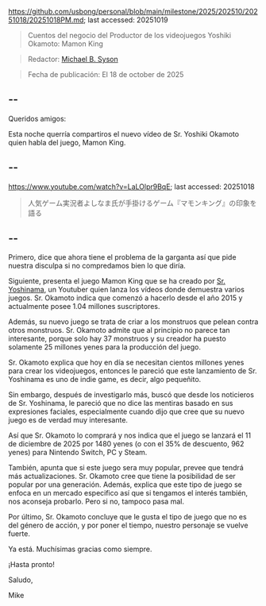 https://github.com/usbong/personal/blob/main/milestone/2025/202510/20251018/20251018PM.md; last accessed: 20251019

> Cuentos del negocio del Productor de los videojuegos Yoshiki Okamoto: Mamon King

> Redactor: [Michael B. Syson](https://www.linkedin.com/in/michaelsyson/)

> Fecha de publicación: El 18 de october de 2025

## --

Queridos amigos:

Esta noche querría compartiros el nuevo vídeo de Sr. Yoshiki Okamoto quien habla del juego, Mamon King.

## --

https://www.youtube.com/watch?v=LaLOlpr9BqE; last accessed: 20251018

> 人気ゲーム実況者よしなま氏が手掛けるゲーム『マモンキング』の印象を語る

## --

Primero, dice que ahora tiene el problema de la garganta así que pide nuestra disculpa si no compredamos bien lo que diría.

Siguiente, presenta el juego Mamon King que se ha creado por [Sr. Yoshinama](https://www.youtube.com/channel/UCEnkd5D-53MDGpgpiQRbUqw), un Youtuber quien lanza los vídeos donde demuestra varios juegos. Sr. Okamoto indica que comenzó a hacerlo desde el año 2015 y actualmente posee 1.04 millones suscriptores. 

Además, su nuevo juego se trata de criar a los monstruos que pelean contra otros monstruos. Sr. Okamoto admite que al principio no parece tan interesante, porque solo hay 37 monstruos y su creador ha puesto solamente 25 millones yenes para la producción del juego.

Sr. Okamoto explica que hoy en día se necesitan cientos millones yenes para crear los videojuegos, entonces le pareció que este lanzamiento de Sr. Yoshinama es uno de indie game, es decir, algo pequeñito.

Sin embargo, después de investigarlo más, buscó que desde los noticieros de Sr. Yoshinama, le pareció que no dice las mentiras basado en sus expresiones faciales, especialmente cuando dijo que cree que su nuevo juego es de verdad muy interesante. 

Así que Sr. Okamoto lo comprará y nos indica que el juego se lanzará el 11 de diciembre de 2025 por 1480 yenes (o con el 35% de descuento, 962 yenes) para Nintendo Switch, PC y Steam.

También, apunta que si este juego sera muy popular, prevee que tendrá más actualizaciones. Sr. Okamoto cree que tiene la posibilidad de ser popular por una generación. Además, explica que este tipo de juego se enfoca en un mercado especifico así que si tengamos el interés también, nos aconseja probarlo. Pero si no, tampoco pasa mal.

Por último, Sr. Okamoto concluye que le gusta el tipo de juego que no es del género de acción, y por poner el tiempo, nuestro personaje se vuelve fuerte.

Ya está. Muchísimas gracias como siempre.

¡Hasta pronto!

Saludo,

Mike